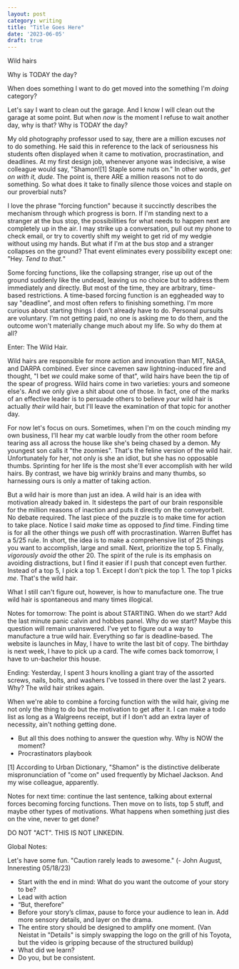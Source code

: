 ```yaml
---
layout: post
category: writing
title: "Title Goes Here"
date: '2023-06-05'
draft: true
---
```



Wild hairs

Why is TODAY the day?

When does something I want to do get moved into the something I'm _doing_ category?

Let's say I want to clean out the garage. And I know I will clean out the garage at some point. But when _now_ is the moment I refuse to wait another day, why is that? Why is TODAY the day?

My old photography professor used to say, there are a million excuses _not_ to do something. He said this in reference to the lack of seriousness his students often displayed when it came to motivation, procrastination, and deadlines. At my first design job, whenever anyone was indecisive, a wise colleague would say, "Shamon![1] Staple some nuts on." In other words, _get on with it, dude_. The point is, there ARE a million reasons not to do something. So what does it take to finally silence those voices and staple on our proverbial nuts?

I love the phrase "forcing function" because it succinctly describes the mechanism through which progress is born. If I'm standing next to a stranger at the bus stop, the possibilities for what needs to happen next are completely up in the air. I may strike up a conversation, pull out my phone to check email, or try to covertly shift my weight to get rid of my wedgie without using my hands. But what if I'm at the bus stop and a stranger collapses on the ground? That event eliminates every possibility except one: "Hey. _Tend to that._"

Some forcing functions, like the collapsing stranger, rise up out of the ground suddenly like the undead, leaving us no choice but to address them immediately and directly. But most of the time, they are arbitrary, time-based restrictions. A time-based forcing function is an eggheaded way to say "deadline", and most often refers to finishing something. I'm more curious about starting things I don't already have to do. Personal pursuits are voluntary. I'm not getting paid, no one is asking me to do them, and the outcome won't materially change much about my life. So why do them at all?

Enter: The Wild Hair. 

Wild hairs are responsible for more action and innovation than MIT, NASA, and DARPA combined. Ever since cavemen saw lightning-induced fire and thought, "I bet _we_ could make some of that", wild hairs have been the tip of the spear of progress. Wild hairs come in two varieties: yours and someone else's. And we only give a shit about one of those. In fact, one of the marks of an effective leader is to persuade others to believe _your_ wild hair is actually _their_ wild hair, but I'll leave the examination of that topic for another day.

For now let's focus on ours. Sometimes, when I'm on the couch minding my own business, I'll hear my cat warble loudly from the other room before tearing ass all across the house like she's being chased by a demon. My youngest son calls it "the zoomies". That's the feline version of the wild hair. Unfortunately for her, not only is she an idiot, but she has no opposable thumbs. Sprinting for her life is the most she'll ever accomplish with her wild hairs. By contrast, we have big wrinkly brains and many thumbs, so harnessing ours is only a matter of taking action.

But a wild hair is more than just an idea. A wild hair is an idea with motivation already baked in. It sidesteps the part of our brain responsible for the million reasons of inaction and puts it directly on the conveyorbelt. No debate required. The last piece of the puzzle is to make time for action to take place. Notice I said _make_ time as opposed to _find_ time. Finding time is for all the other things we push off with procrastination. Warren Buffet has a 5/25 rule. In short, the idea is to make a comprehensive list of 25 things you want to accomplish, large and small. Next, prioritize the top 5. Finally, _vigorously avoid_ the other 20. The spirit of the rule is its emphasis on avoiding distractions, but I find it easier if I push that concept even further. Instead of a top 5, I pick a top 1. Except I don't pick the top 1. The top 1 picks _me_. That's the wild hair.

What I still can't figure out, however, is how to manufacture one. The true wild hair is spontaneous and many times illogical.

Notes for tomorrow: The point is about STARTING. When do we start? Add the last minute panic calvin and hobbes panel. Why do we start? Maybe this question will remain unanswered. I've yet to figure out a way to manufacture a true wild hair. Everything so far is deadline-based. The website is launches in May, I have to write the last bit of copy. The birthday is next week, I have to pick up a card. The wife comes back tomorrow, I have to un-bachelor this house. 

Ending: Yesterday, I spent 3 hours knolling a giant tray of the assorted screws, nails, bolts, and washers I've tossed in there over the last 2 years. Why? The wild hair strikes again.


When we're able to combine a forcing function with the wild hair, giving me not only the thing to do but the motivation to get after it. I can make a todo list as long as a Walgreens receipt, but if I don't add an extra layer of necessity, ain't nothing getting done. 
- But all this does nothing to answer the question why. Why is NOW the moment? 
- Procrastinators playbook

[1] According to Urban Dictionary, "Shamon" is the distinctive deliberate mispronunciation of "come on" used frequently by Michael Jackson. And my wise colleague, apparently.

Notes for next time: continue the last sentence, talking about external forces becoming forcing functions. Then move on to lists, top 5 stuff, and maybe other types of motivations. What happens when something just dies on the vine, never to get done?



DO NOT "ACT". THIS IS NOT LINKEDIN.

Global Notes:

Let's have some fun. "Caution rarely leads to awesome." (- John August, Inneresting 05/18/23)

- Start with the end in mind: What do you want the outcome of your story to be?
- Lead with action
- “But, therefore”
- Before your story’s climax, pause to force your audience to lean in. Add more sensory details, and layer on the drama.
- The entire story should be designed to amplify one moment. (Van Neistat in "Details" is simply swapping the logo on the grill of his Toyota, but the video is gripping because of the structured buildup)
- What did we learn?
- Do you, but be consistent.
